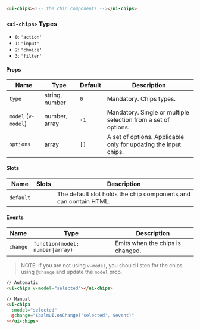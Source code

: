 ```html
<ui-chips><!-- the chip components --></ui-chips>
```

### `<ui-chips>` Types

- `0`: `'action'`
- `1`: `'input'`
- `2`: `'choice'`
- `3`: `'filter'`

#### Props

| Name                | Type           | Default | Description                                                     |
| ------------------- | -------------- | ------- | --------------------------------------------------------------- |
| `type`              | string, number | `0`     | Mandatory. Chips types.                                         |
| `model` (`v-model`) | number, array  | `-1`    | Mandatory. Single or multiple selection from a set of options.  |
| `options`           | array          | `[]`    | A set of options. Applicable only for updating the input chips. |

#### Slots

| Name      | Slots | Description                                                      |
| --------- | ----- | ---------------------------------------------------------------- |
| `default` |       | The default slot holds the chip components and can contain HTML. |

#### Events

| Name     | Type                             | Description                      |
| -------- | -------------------------------- | -------------------------------- |
| `change` | `function(model: number\|array)` | Emits when the chips is changed. |

> NOTE: If you are not using `v-model`, you should listen for the chips using `@change` and update the `model` prop.

```html
// Automatic
<ui-chips v-model="selected"></ui-chips>

// Manual
<ui-chips
  :model="selected"
  @change="$balmUI.onChange('selected', $event)"
></ui-chips>
```
